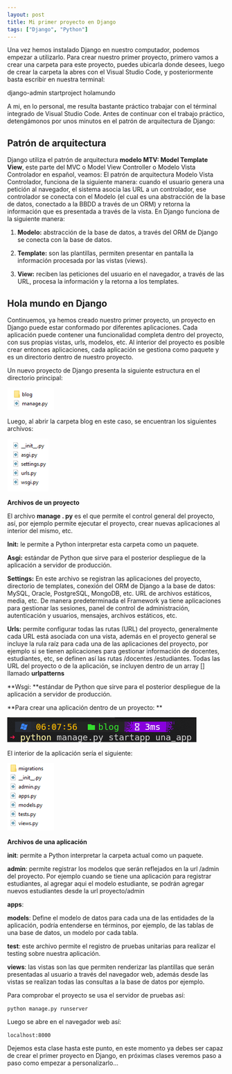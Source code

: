 ```yaml
---
layout: post
title: Mi primer proyecto en Django
tags: ["Django", "Python"]
---
```



Una vez hemos instalado Django en nuestro computador, podemos empezar a utilizarlo. Para crear nuestro primer proyecto, primero vamos a crear una carpeta para este proyecto, puedes ubicarla donde desees, luego de crear la carpeta la abres con el Visual Studio Code, y posteriormente basta escribir en nuestra terminal: 

<p class="code">django-admin startproject holamundo</p>



A mi, en lo personal, me resulta bastante práctico trabajar con el términal integrado de Visual Studio Code. Antes de continuar con el trabajo práctico, detengámonos por unos minutos en el patrón de arquitectura de Django:


## Patrón de arquitectura

Django utiliza el patrón de arquitectura **modelo MTV: Model Template View**, este parte del MVC o Model View Controller o Modelo Vista Controlador en español, veamos: El patrón de arquitectura Modelo Vista Controlador, funciona de la siguiente manera: cuando el usuario genera una petición al navegador, el sistema asocia las URL a un controlador, ese controlador se conecta con el Modelo (el cual es una abstracción de la base de datos, conectado a la BBDD a través de un ORM) y retorna la información que es presentada a través de la vista. En Django funciona de la siguiente manera: 

1) **Modelo:** abstracción de la base de datos, a través del ORM de Django se conecta con la base de datos. 

1) **Template:** son las plantillas, permiten presentar en pantalla la información procesada por las vistas (views).

1) **View:** reciben las peticiones del usuario en el navegador, a través de las URL, procesa la información y la retorna a los templates. 

## Hola mundo en Django

Continuemos, ya hemos creado nuestro primer proyecto, un proyecto en Django puede estar conformado por diferentes aplicaciones. Cada aplicación puede contener una funcionalidad completa dentro del proyecto, con sus propias vistas, urls, modelos, etc.  Al interior del proyecto es posible crear entonces aplicaciones, cada aplicación se gestiona como paquete y es un directorio dentro de nuestro proyecto. 

Un nuevo proyecto de Django presenta la siguiente estructura en el directorio principal:

![Principal](/images/principalDjango.png)

Luego, al abrir la carpeta blog en este caso, se encuentran los siguientes archivos:

![ArchivosAplicacion](/images/DjangoArchivos.png)

**Archivos de un proyecto**

El archivo **manage . py** es el que permite el control general del proyecto, así, por ejemplo permite ejecutar el proyecto, crear nuevas aplicaciones al interior del mismo, etc. 

**Init:** le permite a Python interpretar esta carpeta como un paquete. 

**Asgi:** estándar de Python que sirve para el posterior despliegue de la aplicación a servidor de producción. 

**Settings:** En este archivo se registran las aplicaciones del proyecto, directorio de templates, conexión del ORM de Django a la base de datos: MySQL, Oracle, PostgreSQL, MongoDB, etc. URL de archivos estáticos, media, etc.  De manera predeterminada el Framework ya tiene aplicaciones para gestionar las sesiones, panel de control de administración, autenticación y usuarios, mensajes, archivos estáticos, etc. 

**Urls:** permite configurar todas las rutas (URL) del proyecto, generalmente cada URL está asociada con una vista, además en el proyecto general se incluye la rula raíz para cada una de las aplicaciones del proyecto, por ejemplo si se tienen aplicaciones para gestionar información de docentes, estudiantes, etc, se definen así las rutas /docentes /estudiantes. Todas las URL del proyecto o de la aplicación, se incluyen dentro de un array [] llamado **urlpatterns** 

**Wsgi: **estándar de Python que sirve para el posterior despliegue de la aplicación a servidor de producción. 

**Para crear una aplicación dentro de un proyecto: **

![Aplicación](/images/crearAplicacion.png)

El interior de la aplicación sería el siguiente:

![ArchivosAplicacion](/images/archivosAplicacion.png)

**Archivos de una aplicación**

**__init__**: permite a Python interpretar la carpeta actual como un paquete. 

**admin**: permite registrar los modelos que serán reflejados en la url /admin del proyecto. Por ejemplo cuando se tiene una aplicación para registrar estudiantes, al agregar aqui el modelo estudiante, se podrán agregar nuevos estudiantes desde la url proyecto/admin

**apps**: 

**models**: Define el modelo de datos para cada una de las entidades de la aplicación, podría entenderse en términos, por ejemplo, de las tablas de una base de datos, un modelo por cada tabla. 

**test**: este archivo permite el registro de pruebas unitarias para realizar el testing sobre nuestra aplicación. 

**views**: las vistas son las que permiten renderizar las plantillas que serán presentadas al usuario a través del navegador web, además desde las vistas se realizan todas las consultas a la base de datos por ejemplo. 

 Para comprobar el proyecto se usa el servidor de pruebas así:

~~~ 
python manage.py runserver
~~~ 

Luego se abre en el navegador web así:

~~~ 
localhost:8000
~~~ 

Dejemos esta clase hasta este punto, en este momento ya debes ser capaz de crear el primer proyecto en Django, en próximas clases veremos paso a paso como empezar a personalizarlo...